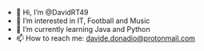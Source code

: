 - 👋 Hi, I’m @DavidRT49
- 👀 I’m interested in IT, Football and Music
- 🌱 I’m currently learning Java and Python
- 📫 How to reach me: davide.donadio@protonmail.com

<!---
DavidRT49/DavidRT49 is a ✨ special ✨ repository because its `README.md` (this file) appears on your GitHub profile.
You can click the Preview link to take a look at your changes.
--->
